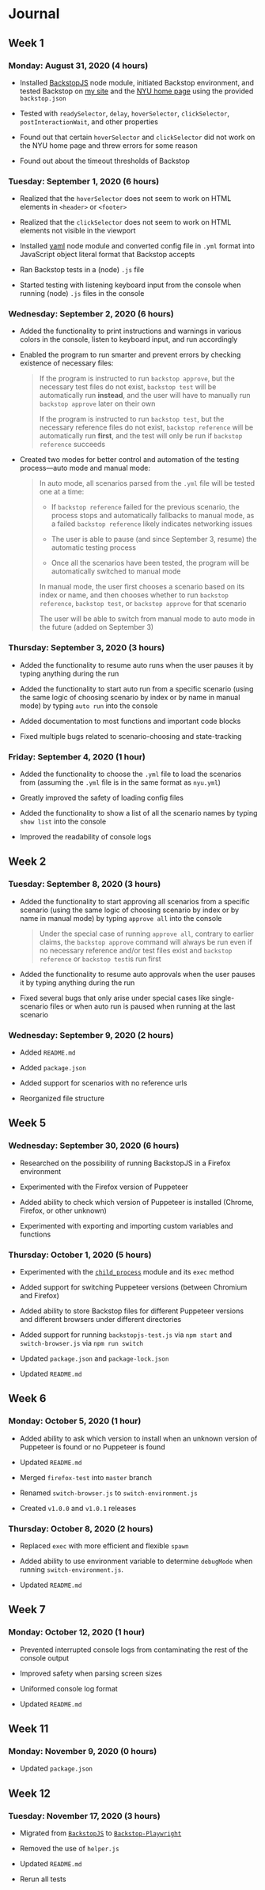# Journal

## Week 1

### Monday: August 31, 2020 (4 hours)

- Installed [BackstopJS](https://github.com/garris/BackstopJS) node module, initiated Backstop environment, and tested Backstop on [my site](https://zhumingcheng697.github.io/Portfolio-Site/) and the [NYU home page](https://www.nyu.edu/) using the provided `backstop.json`

- Tested with `readySelector`, `delay`, `hoverSelector`, `clickSelector`, `postInteractionWait`, and other properties

- Found out that certain `hoverSelector` and `clickSelector` did not work on the NYU home page and threw errors for some reason

- Found out about the timeout thresholds of Backstop

### Tuesday: September 1, 2020 (6 hours)

- Realized that the `hoverSelector` does not seem to work on HTML elements in `<header>` or `<footer>`

- Realized that the `clickSelector` does not seem to work on HTML elements not visible in the viewport

- Installed [yaml](https://www.npmjs.com/package/yaml) node module and converted config file in `.yml` format into JavaScript object literal format that Backstop accepts

- Ran Backstop tests in a (node) `.js` file

- Started testing with listening keyboard input from the console when running (node) `.js` files in the console

### Wednesday: September 2, 2020 (6 hours)

- Added the functionality to print instructions and warnings in various colors in the console, listen to keyboard input, and run accordingly

- Enabled the program to run smarter and prevent errors by checking existence of necessary files:

    > If the program is instructed to run `backstop approve`, but the necessary test files do not exist, `backstop test` will be automatically run **instead**, and the user will have to manually run `backstop approve` later on their own
    >
    > If the program is instructed to run `backstop test`, but the necessary reference files do not exist, `backstop reference` will be automatically run **first**, and the test will only be run if `backstop reference` succeeds

- Created two modes for better control and automation of the testing process—auto mode and manual mode:

    > In auto mode, all scenarios parsed from the `.yml` file will be tested one at a time:
    >
    >   - If `backstop reference` failed for the previous scenario, the process stops and automatically fallbacks to manual mode, as a failed `backstop reference` likely indicates networking issues
    >
    >   - The user is able to pause (and since September 3, resume) the automatic testing process
    >
    >   - Once all the scenarios have been tested, the program will be automatically switched to manual mode
    >
    > In manual mode, the user first chooses a scenario based on its index or name, and then chooses whether to run `backstop reference`, `backstop test`, or `backstop approve` for that scenario
    >
    > The user will be able to switch from manual mode to auto mode in the future (added on September 3)

### Thursday: September 3, 2020 (3 hours) 

- Added the functionality to resume auto runs when the user pauses it by typing anything during the run

- Added the functionality to start auto run from a specific scenario (using the same logic of choosing scenario by index or by name in manual mode) by typing `auto run` into the console

- Added documentation to most functions and important code blocks

- Fixed multiple bugs related to scenario-choosing and state-tracking

### Friday: September 4, 2020 (1 hour)

- Added the functionality to choose the `.yml` file to load the scenarios from (assuming the `.yml` file is in the same format as `nyu.yml`)

- Greatly improved the safety of loading config files

- Added the functionality to show a list of all the scenario names by typing `show list` into the console

- Improved the readability of console logs

## Week 2

### Tuesday: September 8, 2020 (3 hours)

- Added the functionality to start approving all scenarios from a specific scenario (using the same logic of choosing scenario by index or by name in manual mode) by typing `approve all` into the console

    > Under the special case of running `approve all`, contrary to earlier claims, the `backstop approve` command will always be run even if no necessary reference and/or test files exist and `backstop reference` or `backstop test`is run first

- Added the functionality to resume auto approvals when the user pauses it by typing anything during the run

- Fixed several bugs that only arise under special cases like single-scenario files or when auto run is paused when running at the last scenario

### Wednesday: September 9, 2020 (2 hours)

- Added `README.md`

- Added `package.json`

- Added support for scenarios with no reference urls

- Reorganized file structure

## Week 5

### Wednesday: September 30, 2020 (6 hours)

- Researched on the possibility of running BackstopJS in a Firefox environment

- Experimented with the Firefox version of Puppeteer

- Added ability to check which version of Puppeteer is installed (Chrome, Firefox, or other unknown)

- Experimented with exporting and importing custom variables and functions

### Thursday: October 1, 2020 (5 hours)

- Experimented with the [`child_process`](https://nodejs.org/api/child_process.html) module and its `exec` method

- Added support for switching Puppeteer versions (between Chromium and Firefox)

- Added ability to store Backstop files for different Puppeteer versions and different browsers under different directories

- Added support for running `backstopjs-test.js` via `npm start` and `switch-browser.js` via `npm run switch`

- Updated `package.json` and `package-lock.json`

- Updated `README.md`

## Week 6

### Monday: October 5, 2020 (1 hour)

- Added ability to ask which version to install when an unknown version of Puppeteer is found or no Puppeteer is found

- Updated `README.md`

- Merged `firefox-test` into `master` branch

- Renamed `switch-browser.js` to `switch-environment.js`

- Created `v1.0.0` and `v1.0.1` releases

### Thursday: October 8, 2020 (2 hours)

- Replaced `exec` with more efficient and flexible `spawn`

- Added ability to use environment variable to determine `debugMode` when running `switch-environment.js`.

- Updated `README.md`

## Week 7

### Monday: October 12, 2020 (1 hour)

- Prevented interrupted console logs from contaminating the rest of the console output

- Improved safety when parsing screen sizes

- Uniformed console log format

- Updated `README.md`

## Week 11

### Monday: November 9, 2020 (0 hours)

- Updated `package.json`

## Week 12

### Tuesday: November 17, 2020 (3 hours)

- Migrated from [`BackstopJS`](https://github.com/garris/BackstopJS) to [`Backstop-Playwright`](https://github.com/zhumingcheng697/Backstop-Playwright)

- Removed the use of `helper.js`

- Updated `README.md`

- Rerun all tests
